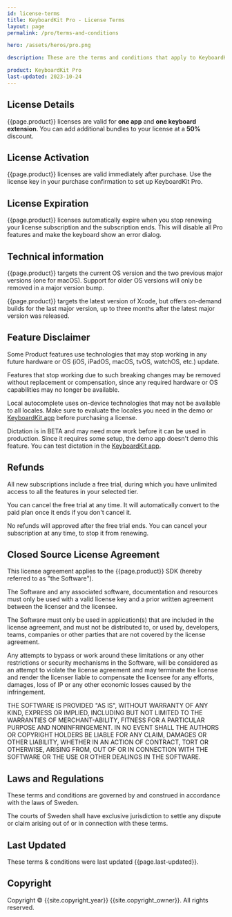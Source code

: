 ```yaml
---
id: license-terms
title: KeyboardKit Pro - License Terms
layout: page
permalink: /pro/terms-and-conditions

hero: /assets/heros/pro.png

description: These are the terms and conditions that apply to KeyboardKit Pro.

product: KeyboardKit Pro
last-updated: 2023-10-24
---
```



## License Details

{{page.product}} licenses are valid for **one app** and **one keyboard extension**. You can add additional bundles to your license at a **50%** discount.



## License Activation

{{page.product}} licenses are valid immediately after purchase. Use the license key in your purchase confirmation to set up KeyboardKit Pro.



## License Expiration

{{page.product}} licenses automatically expire when you stop renewing your license subscription and the subscription ends. This will disable all Pro features and make the keyboard show an error dialog.



## Technical information

{{page.product}} targets the current OS version and the two previous major versions (one for macOS). Support for older OS versions will only be removed in a major version bump.

{{page.product}} targets the latest version of Xcode, but offers on-demand builds for the last major version, up to three months after the latest major version was released. 


## Feature Disclaimer

Some Product features use technologies that may stop working in any future hardware or OS (iOS, iPadOS, macOS, tvOS, watchOS, etc.) update.

Features that stop working due to such breaking changes may be removed without replacement or compensation, since any required hardware or OS capabilities may no longer be available.

Local autocomplete uses on-device technologies that may not be available to all locales. Make sure to evaluate the locales you need in the demo or [KeyboardKit app](/app) before purchasing a license.

Dictation is in BETA and may need more work before it can be used in production. Since it requires some setup, the demo app doesn't demo this feature. You can test dictation in the [KeyboardKit app](/app).


## Refunds

All new subscriptions include a free trial, during which you have unlimited access to all the features in your selected tier.

You can cancel the free trial at any time. It will automatically convert to the paid plan once it ends if you don't cancel it.

No refunds will approved after the free trial ends. You can cancel your subscription at any time, to stop it from renewing.


## Closed Source License Agreement

This license agreement applies to the {{page.product}} SDK (hereby referred to as "the Software").

The Software and any associated software, documentation and resources  must only be used with a valid license key and a prior written agreement between the licenser and the licensee.

The Software must only be used in application(s) that are included in the license agreement, and must not be distributed to, or used by, developers, teams, companies or other parties that are not covered by the license agreement.

Any attempts to bypass or work around these limitations or any other restrictions or security mechanisms in the Software, will be considered as an attempt to violate the license agreement and may terminate the license and render the licenser liable to compensate the licensee for any efforts, damages, loss of IP or any other economic losses caused by the infringement.

THE SOFTWARE IS PROVIDED "AS IS", WITHOUT WARRANTY OF ANY KIND, EXPRESS OR IMPLIED, INCLUDING BUT NOT LIMITED TO THE WARRANTIES OF MERCHANT-ABILITY, FITNESS FOR A PARTICULAR PURPOSE AND NONINFRINGEMENT. IN NO EVENT SHALL THE AUTHORS OR COPYRIGHT HOLDERS BE LIABLE FOR ANY CLAIM, DAMAGES OR OTHER LIABILITY, WHETHER IN AN ACTION OF CONTRACT, TORT OR OTHERWISE, ARISING FROM, OUT OF OR IN CONNECTION WITH THE SOFTWARE OR THE USE OR OTHER DEALINGS IN THE SOFTWARE.


## Laws and Regulations

These terms and conditions are governed by and construed in accordance with the laws of Sweden.

The courts of Sweden shall have exclusive jurisdiction to settle any dispute or claim arising out of or in connection with these terms.


## Last Updated

These terms & conditions were last updated {{page.last-updated}}.


## Copyright

Copyright © {{site.copyright_year}} {{site.copyright_owner}}. All rights reserved.